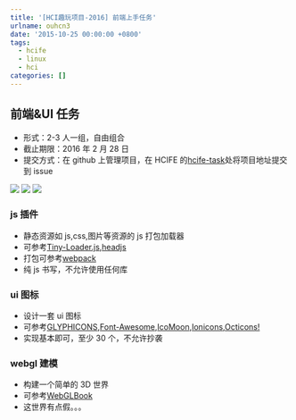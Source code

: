 ```yaml
---
title: '[HCI趣玩项目-2016] 前端上手任务'
urlname: ouhcn3
date: '2015-10-25 00:00:00 +0800'
tags:
  - hcife
  - linux
  - hci
categories: []
---
```


## 前端&UI 任务

- 形式：2-3 人一组，自由组合
- 截止期限：2016 年 2 月 28 日
- 提交方式：在 github 上管理项目，在 HCIFE 的[hcife-task](https://github.com/hcife/hcife-task)处将项目地址提交到 issue

![](https://cdn.yuque.com/yuque/0/2018/png/103147/1530282803431-b5780dbf-b24e-4d63-b6c0-1dd9c6b59ced.png#averageHue=%23fbfafa&id=bIgGy&originHeight=721&originWidth=1018&originalType=binary∶=1&rotation=0&showTitle=false&status=done&style=none&title=&width=)
![](https://cdn.yuque.com/yuque/0/2018/png/103147/1530282822336-02f84bf5-0ff8-4cc7-a76b-8c970b23e0c3.png#averageHue=%23f9f8f8&id=Y7l92&originHeight=825&originWidth=1050&originalType=binary∶=1&rotation=0&showTitle=false&status=done&style=none&title=&width=)
![](https://cdn.yuque.com/yuque/0/2018/png/103147/1530282827085-fefe2904-0512-476c-aed4-10e9416f03b8.png#averageHue=%23fbfbfb&id=Ac6C9&originHeight=765&originWidth=1135&originalType=binary∶=1&rotation=0&showTitle=false&status=done&style=none&title=&width=)

### js 插件

- 静态资源如 js,css,图片等资源的 js 打包加载器
- 可参考[Tiny-Loader.js](https://github.com/youzan/tiny-loader.js),[headjs](https://github.com/headjs/headjs)
- 打包可参考[webpack](http://webpack.github.io)
- 纯 js 书写，不允许使用任何库

### ui 图标

- 设计一套 ui 图标
- 可参考[GLYPHICONS](http://glyphicons.com/),[Font-Awesome](https://github.com/FortAwesome/Font-Awesome),[IcoMoon](https://github.com/Keyamoon/IcoMoon-Free),[Ionicons](https://github.com/driftyco/ionicons),[Octicons!](https://github.com/github/octicons)
- 实现基本即可，至少 30 个，不允许抄袭

### webgl 建模

- 构建一个简单的 3D 世界
- 可参考[WebGLBook](https://github.com/tparisi/WebGLBook)
- 这世界有点假。。。
